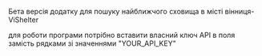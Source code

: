 Бета версія додатку для пошуку найближчого сховища в місті вінниця- ViShelter

для роботи програми потрібно вставити власний ключ API в поля замість рядками зі значеннями "YOUR_API_KEY"
